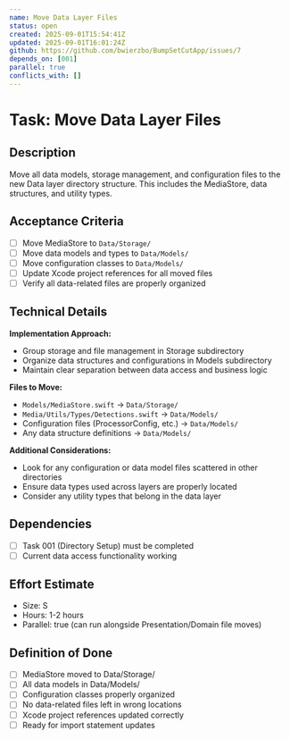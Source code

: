 ```yaml
---
name: Move Data Layer Files
status: open
created: 2025-09-01T15:54:41Z
updated: 2025-09-01T16:01:24Z
github: https://github.com/bwierzbo/BumpSetCutApp/issues/7
depends_on: [001]
parallel: true
conflicts_with: []
---
```


# Task: Move Data Layer Files

## Description
Move all data models, storage management, and configuration files to the new Data layer directory structure. This includes the MediaStore, data structures, and utility types.

## Acceptance Criteria
- [ ] Move MediaStore to `Data/Storage/`
- [ ] Move data models and types to `Data/Models/`
- [ ] Move configuration classes to `Data/Models/`
- [ ] Update Xcode project references for all moved files
- [ ] Verify all data-related files are properly organized

## Technical Details
**Implementation Approach:**
- Group storage and file management in Storage subdirectory
- Organize data structures and configurations in Models subdirectory
- Maintain clear separation between data access and business logic

**Files to Move:**
- `Models/MediaStore.swift` → `Data/Storage/`
- `Media/Utils/Types/Detections.swift` → `Data/Models/`
- Configuration files (ProcessorConfig, etc.) → `Data/Models/`
- Any data structure definitions → `Data/Models/`

**Additional Considerations:**
- Look for any configuration or data model files scattered in other directories
- Ensure data types used across layers are properly located
- Consider any utility types that belong in the data layer

## Dependencies
- [ ] Task 001 (Directory Setup) must be completed
- [ ] Current data access functionality working

## Effort Estimate
- Size: S
- Hours: 1-2 hours
- Parallel: true (can run alongside Presentation/Domain file moves)

## Definition of Done
- [ ] MediaStore moved to Data/Storage/
- [ ] All data models in Data/Models/
- [ ] Configuration classes properly organized
- [ ] No data-related files left in wrong locations
- [ ] Xcode project references updated correctly
- [ ] Ready for import statement updates
